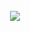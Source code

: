 <html> 

<head>


</head>

<body>
<div align="center">
	<br>
    <img src="https://diezaztek.github.io/Diezaztek-Components/summary.svg">
	<br>
</div>

</body>

</html>
